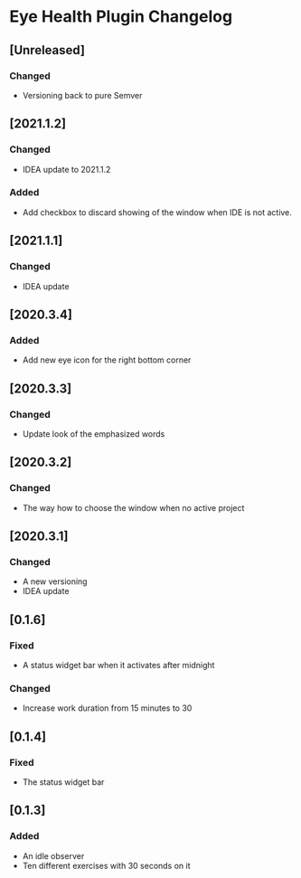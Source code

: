 <!-- Keep a Changelog guide -> https://keepachangelog.com -->

# Eye Health Plugin Changelog

## [Unreleased]

<!-- ## [2021.2.2] -->
### Changed
- Versioning back to pure Semver

## [2021.1.2]
### Changed
- IDEA update to 2021.1.2
  
### Added
- Add checkbox to discard showing of the window when IDE is not active.

## [2021.1.1]
### Changed
- IDEA update

## [2020.3.4]
### Added
- Add new eye icon for the right bottom corner

## [2020.3.3]
### Changed
- Update look of the emphasized words

## [2020.3.2]
### Changed
- The way how to choose the window when no active project

## [2020.3.1]
### Changed
- A new versioning
- IDEA update

## [0.1.6]
### Fixed
- A status widget bar when it activates after midnight
  
### Changed
- Increase work duration from 15 minutes to 30

## [0.1.4]
### Fixed
- The status widget bar

## [0.1.3]
### Added
- An idle observer
- Ten different exercises with 30 seconds on it


